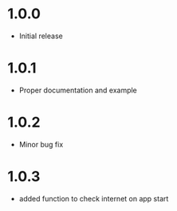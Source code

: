 # 1.0.0

* Initial release

# 1.0.1

* Proper documentation and example

# 1.0.2

* Minor bug fix

# 1.0.3

* added function to check internet on app start
